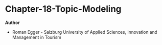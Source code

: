# Chapter-18-Topic-Modeling
**Author**
* Roman Egger - Salzburg University of Applied Sciences, Innovation and Management in Tourism

